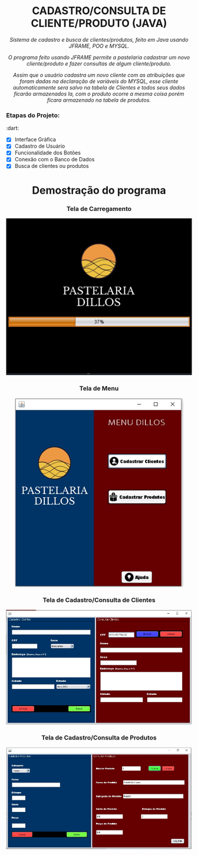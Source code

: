 <h1 align= "center">CADASTRO/CONSULTA DE CLIENTE/PRODUTO (JAVA)</h1>
<p align= "center"><i>Sistema de cadastro e busca de clientes/produtos, feito em Java usando JFRAME, POO e MYSQL.</p></i>
<p align="center"><i>O programa feito usando JFRAME permite a pastelaria cadastrar um novo cliente/produto e fazer consultas de algum cliente/produto.</p></i>
<p align="center"><i>Assim que o usuário cadastra um novo cliente com as atribuições que foram dadas na declaração de variáveis do MYSQL, esse cliente automaticamente sera salvo na tabela de Clientes e todos seus dados ficarão armazenados la, com o produto ocorre a mesma coisa porém ficara armazenado na tabela de produtos.</p></i>



<h3>Etapas do Projeto:</h3> 
:dart:

- [x] Interface Gráfica
- [x] Cadastro de Usuário
- [x] Funcionalidade dos Botões
- [x] Conexão com o Banco de Dados
- [x] Busca de clientes ou produtos 
<h1 align= "center">Demostração do programa</h1>

<h3 align="center">Tela de Carregamento</h3>

<p align ="center">
<img src ="https://raw.githubusercontent.com/matheusoliveira3/CadastroClientesAPP/main/images/Tela%20de%20carregamento.png"</>


<h3 align="center">Tela de Menu</h3>

<p align ="center">
 <img src ="https://raw.githubusercontent.com/matheusoliveira3/CadastroClientesAPP/main/images/Tela%20de%20menu.png"</>



<h3 align="center">Tela de Cadastro/Consulta de Clientes</h3>

<p align ="center">
 <img src ="https://raw.githubusercontent.com/matheusoliveira3/CadastroClientesAPP/main/images/Tela%20de%20cadastro%20de%20clientes.png"</>


<h3 align="center">Tela de Cadastro/Consulta de Produtos

<p align ="center">
  <img src ="https://raw.githubusercontent.com/matheusoliveira3/CadastroClientesAPP/main/images/Tela%20de%20cadastro%20de%20produtos.png"</>

